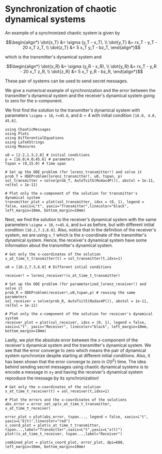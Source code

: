 # Synchronization of chaotic dynamical systems

An example of a synchronized chaotic system is given by 

```math
\begin{align*}
\dot{x_T} &= \sigma (y_T - x_T), \\ 
\dot{y_T} &= rx_T - y_T - 20 x_T z_T, \\ 
\dot{z_T} &= 5 x_T y_T - bz_T,
\end{align*}
```

which is the transmitter's dynamical system and 

```math
\begin{align*}
\dot{x_R} &= \sigma (y_R - x_R), \\ 
\dot{y_R} &= rx_T - y_R - 20 x_T z_R, \\ 
\dot{z_R} &= 5 x_T y_R - bz_R,
\end{align*}
```

These pair of systems can be used to send secret messages. 

We give a numerical example of synchronization and the error between the transmitter's dynamical system and the receiver's dynamical system going to zero for the x-component.

We first find the solution to the transmitter's dynamical system with parameters ``\sigma = 16``, ``r=45.6``, and $b=4$ with initial condition ``[16.0, 4.0, 45.6]``. 

```@example convergence
using ChaoticMessages
using Plots
using DifferentialEquations
using LaTeXStrings
using Measures 

u0 = [2.2,1.3,2.0] # initial conditions 
p = [16.0;4.0;45.6] # parameters 
tspan = (0,15.0) # time span 

# Set up the ODE problem (for lorenz_transmitter!) and solve it 
prob_T = ODEProblem(lorenz_transmitter!, u0, tspan, p)
sol_transmitter = solve(prob_T, AutoTsit5(Rodas4P()), abstol = 1e-11, reltol = 1e-11)

# Plot only the x-component of the solution for transmitter's dynamical system 
transmitter_plot = plot(sol_transmitter, idxs = (0, 1), legend = false, xaxis=L"t", yaxis="Transmitter",linecolor="black", left_margin=10mm, bottom_margin=10mm)
```

Next, we find the solution to the receiver's dynamical system with the same parameters ``\sigma = 16``, ``r=45.6``, and ``b=4`` as before, but with different initial condition ``[10.2,7.3,6.0]``. Also, notice that in the definition of the receiver's system, we are using ``x_T`` which is the $x$-coordinate of the transmitter's dynamical system. Hence, the receiver's dynamical system have some information about the transmitter's dynamical system. 

```@example convergence
# Get only the x-coordinates of the solution 
x_at_time_t_transmitter(t) = sol_transmitter(t,idxs=1) 

u0 = [10.2,7.3,6.0] # Different intial conditions 

receiver! = lorenz_receiver!(x_at_time_t_transmitter)

# Set up the ODE problem (for parameterized_lorenz_receiver!) and solve it 
prob_R = ODEProblem(receiver!,u0,tspan,p) # reusing the same parameters 
sol_receiver = solve(prob_R, AutoTsit5(Rodas4P()), abstol = 1e-11, reltol = 1e-11)

# Plot only the x-component of the solution for receiver's dynamical system 
receiver_plot = plot(sol_receiver, idxs = (0, 1), legend = false, xaxis=L"t", yaxis="Receiver", linecolor="black", left_margin=10mm, bottom_margin=10mm)
```

Lastly, we plot the absolute error between the $x$-component of the receiver's dynamical system and the transmitter's dynamical system. We see that the error converge to zero which means the pair of dynamical system synchronize despite starting at different initial conditions. Also, it has been shown that the error converge to zero in $O(t^2)$ time. The idea behind sending secret messages using chaotic dynamical systems is to encode a message in $x_T$ and having the receiver's dynamical system reproduce the message by its synchronization! 

```@example convergence
# Get only the x-coordinates of the solution 
x_at_time_t_receiver(t) = sol_receiver(t,idxs=1) 

# Plot the errors and the x-coordinates of the solutions 
abs_error = error_set_up(x_at_time_t_transmitter, x_at_time_t_receiver)

error_plot = plot(abs_error, tspan..., legend = false, xaxis=L"t", yaxis=L"E(t)",linecolor="red")
x_coord_plot = plot(x_at_time_t_transmitter, tspan...,label="Transmitter",xaxis=L"t",yaxis=L"x(t)")
plot!(x_at_time_t_receiver, tspan...,label="Receiver")

combined_plot = plot(x_coord_plot, error_plot, dpi=600, left_margin=10mm, bottom_margin=10mm)
```